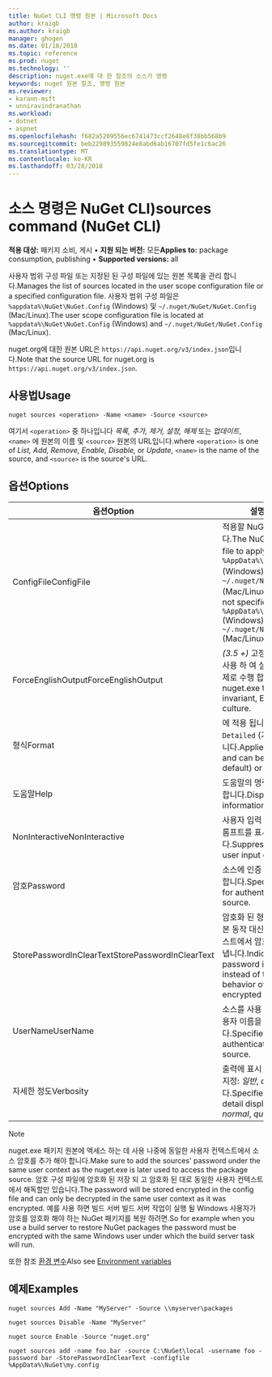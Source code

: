 ```yaml
---
title: NuGet CLI 명령 원본 | Microsoft Docs
author: kraigb
ms.author: kraigb
manager: ghogen
ms.date: 01/18/2018
ms.topic: reference
ms.prod: nuget
ms.technology: ''
description: nuget.exe에 대 한 참조의 소스가 명령
keywords: nuget 원본 참조, 명령 원본
ms.reviewer:
- karann-msft
- unniravindranathan
ms.workload:
- dotnet
- aspnet
ms.openlocfilehash: f682a5209556ec6741473ccf2648e8f38bb568b9
ms.sourcegitcommit: beb229893559824e8abd6ab16707fd5fe1c6ac26
ms.translationtype: MT
ms.contentlocale: ko-KR
ms.lasthandoff: 03/28/2018
---
```

# <a name="sources-command-nuget-cli"></a><span data-ttu-id="cbd21-104">소스 명령은 NuGet CLI)</span><span class="sxs-lookup"><span data-stu-id="cbd21-104">sources command (NuGet CLI)</span></span>

<span data-ttu-id="cbd21-105">**적용 대상:** 패키지 소비, 게시 &bullet; **지원 되는 버전:** 모든</span><span class="sxs-lookup"><span data-stu-id="cbd21-105">**Applies to:** package consumption, publishing &bullet; **Supported versions:** all</span></span>

<span data-ttu-id="cbd21-106">사용자 범위 구성 파일 또는 지정된 된 구성 파일에 있는 원본 목록을 관리 합니다.</span><span class="sxs-lookup"><span data-stu-id="cbd21-106">Manages the list of sources located in the user scope configuration file or a specified configuration file.</span></span> <span data-ttu-id="cbd21-107">사용자 범위 구성 파일은 `%appdata%\NuGet\NuGet.Config` (Windows) 및 `~/.nuget/NuGet/NuGet.Config` (Mac/Linux).</span><span class="sxs-lookup"><span data-stu-id="cbd21-107">The user scope configuration file is located at `%appdata%\NuGet\NuGet.Config` (Windows) and `~/.nuget/NuGet/NuGet.Config` (Mac/Linux).</span></span>

<span data-ttu-id="cbd21-108">nuget.org에 대한 원본 URL은 `https://api.nuget.org/v3/index.json`입니다.</span><span class="sxs-lookup"><span data-stu-id="cbd21-108">Note that the source URL for nuget.org is `https://api.nuget.org/v3/index.json`.</span></span>

## <a name="usage"></a><span data-ttu-id="cbd21-109">사용법</span><span class="sxs-lookup"><span data-stu-id="cbd21-109">Usage</span></span>

```cli
nuget sources <operation> -Name <name> -Source <source>
```

<span data-ttu-id="cbd21-110">여기서 `<operation>` 중 하나입니다 *목록, 추가, 제거, 설정, 해제* 또는 *업데이트*, `<name>` 에 원본의 이름 및 `<source>` 원본의 URL입니다.</span><span class="sxs-lookup"><span data-stu-id="cbd21-110">where `<operation>` is one of *List, Add, Remove, Enable, Disable,* or *Update*, `<name>` is the name of the source, and `<source>` is the source's URL.</span></span>

## <a name="options"></a><span data-ttu-id="cbd21-111">옵션</span><span class="sxs-lookup"><span data-stu-id="cbd21-111">Options</span></span>

| <span data-ttu-id="cbd21-112">옵션</span><span class="sxs-lookup"><span data-stu-id="cbd21-112">Option</span></span> | <span data-ttu-id="cbd21-113">설명</span><span class="sxs-lookup"><span data-stu-id="cbd21-113">Description</span></span> |
| --- | --- |
| <span data-ttu-id="cbd21-114">ConfigFile</span><span class="sxs-lookup"><span data-stu-id="cbd21-114">ConfigFile</span></span> | <span data-ttu-id="cbd21-115">적용할 NuGet 구성 파일입니다.</span><span class="sxs-lookup"><span data-stu-id="cbd21-115">The NuGet configuration file to apply.</span></span> <span data-ttu-id="cbd21-116">지정 하지 않으면 `%AppData%\NuGet\NuGet.Config` (Windows) 또는 `~/.nuget/NuGet/NuGet.Config` (Mac/Linux)가 사용 됩니다.</span><span class="sxs-lookup"><span data-stu-id="cbd21-116">If not specified, `%AppData%\NuGet\NuGet.Config` (Windows) or `~/.nuget/NuGet/NuGet.Config` (Mac/Linux) is used.</span></span>|
| <span data-ttu-id="cbd21-117">ForceEnglishOutput</span><span class="sxs-lookup"><span data-stu-id="cbd21-117">ForceEnglishOutput</span></span> | <span data-ttu-id="cbd21-118">*(3.5 +)*  고정, 영어 기반 문화권을 사용 하 여 실행할 nuget.exe를 강제로 수행 합니다.</span><span class="sxs-lookup"><span data-stu-id="cbd21-118">*(3.5+)* Forces nuget.exe to run using an invariant, English-based culture.</span></span> |
| <span data-ttu-id="cbd21-119">형식</span><span class="sxs-lookup"><span data-stu-id="cbd21-119">Format</span></span> | <span data-ttu-id="cbd21-120">에 적용 됩니다는 `list` 작업 수 및 `Detailed` (기본값) 또는 `Short`합니다.</span><span class="sxs-lookup"><span data-stu-id="cbd21-120">Applies to the `list` action and can be `Detailed` (the default) or `Short`.</span></span> |
| <span data-ttu-id="cbd21-121">도움말</span><span class="sxs-lookup"><span data-stu-id="cbd21-121">Help</span></span> | <span data-ttu-id="cbd21-122">도움말의 명령에 대 한 정보를 표시 합니다.</span><span class="sxs-lookup"><span data-stu-id="cbd21-122">Displays help information for the command.</span></span> |
| <span data-ttu-id="cbd21-123">NonInteractive</span><span class="sxs-lookup"><span data-stu-id="cbd21-123">NonInteractive</span></span> | <span data-ttu-id="cbd21-124">사용자 입력 또는 확인에 대 한 프롬프트를 표시 하지 않습니다.</span><span class="sxs-lookup"><span data-stu-id="cbd21-124">Suppresses prompts for user input or confirmations.</span></span> |
| <span data-ttu-id="cbd21-125">암호</span><span class="sxs-lookup"><span data-stu-id="cbd21-125">Password</span></span> | <span data-ttu-id="cbd21-126">소스에 인증 하기 위해 암호를 지정 합니다.</span><span class="sxs-lookup"><span data-stu-id="cbd21-126">Specifies the password for authenticating with the source.</span></span> |
| <span data-ttu-id="cbd21-127">StorePasswordInClearText</span><span class="sxs-lookup"><span data-stu-id="cbd21-127">StorePasswordInClearText</span></span> | <span data-ttu-id="cbd21-128">암호화 된 형식에 저장할 경우의 기본 동작 대신 암호화 되지 않은 텍스트에서 암호를 저장 하려면 나타냅니다.</span><span class="sxs-lookup"><span data-stu-id="cbd21-128">Indicates to store the password in unencrypted text instead of the default behavior of storing an encrypted form.</span></span> |
| <span data-ttu-id="cbd21-129">UserName</span><span class="sxs-lookup"><span data-stu-id="cbd21-129">UserName</span></span> | <span data-ttu-id="cbd21-130">소스를 사용 하 여 인증에 대 한 사용자 이름을 지정 합니다.</span><span class="sxs-lookup"><span data-stu-id="cbd21-130">Specifies the user name for authenticating with the source.</span></span> |
| <span data-ttu-id="cbd21-131">자세한 정도</span><span class="sxs-lookup"><span data-stu-id="cbd21-131">Verbosity</span></span> | <span data-ttu-id="cbd21-132">출력에 표시 되는 세부 정보 수준을 지정: *일반*, *quiet*, *자세한*합니다.</span><span class="sxs-lookup"><span data-stu-id="cbd21-132">Specifies the amount of detail displayed in the output: *normal*, *quiet*, *detailed*.</span></span> |

> [!Note]
> <span data-ttu-id="cbd21-133">nuget.exe 패키지 원본에 액세스 하는 데 사용 나중에 동일한 사용자 컨텍스트에서 소스 암호를 추가 해야 합니다.</span><span class="sxs-lookup"><span data-stu-id="cbd21-133">Make sure to add the sources' password under the same user context as the nuget.exe is later used to access the package source.</span></span> <span data-ttu-id="cbd21-134">암호 구성 파일에 암호화 된 저장 되 고 암호화 된 대로 동일한 사용자 컨텍스트에서 해독할만 있습니다.</span><span class="sxs-lookup"><span data-stu-id="cbd21-134">The password will be stored encrypted in the config file and can only be decrypted in the same user context as it was encrypted.</span></span> <span data-ttu-id="cbd21-135">예를 사용 하면 빌드 서버 빌드 서버 작업이 실행 될 Windows 사용자가 암호를 암호화 해야 하는 NuGet 패키지를 복원 하려면.</span><span class="sxs-lookup"><span data-stu-id="cbd21-135">So for example when you use a build server to restore NuGet packages the password must be encrypted with the same Windows user under which  the build server task will run.</span></span>

<span data-ttu-id="cbd21-136">또한 참조 [환경 변수](cli-ref-environment-variables.md)</span><span class="sxs-lookup"><span data-stu-id="cbd21-136">Also see [Environment variables](cli-ref-environment-variables.md)</span></span>

## <a name="examples"></a><span data-ttu-id="cbd21-137">예제</span><span class="sxs-lookup"><span data-stu-id="cbd21-137">Examples</span></span>

```cli
nuget sources Add -Name "MyServer" -Source \\myserver\packages

nuget sources Disable -Name "MyServer"

nuget source Enable -Source "nuget.org"

nuget sources add -name foo.bar -source C:\NuGet\local -username foo -password bar -StorePasswordInClearText -configfile %AppData%\NuGet\my.config
```
